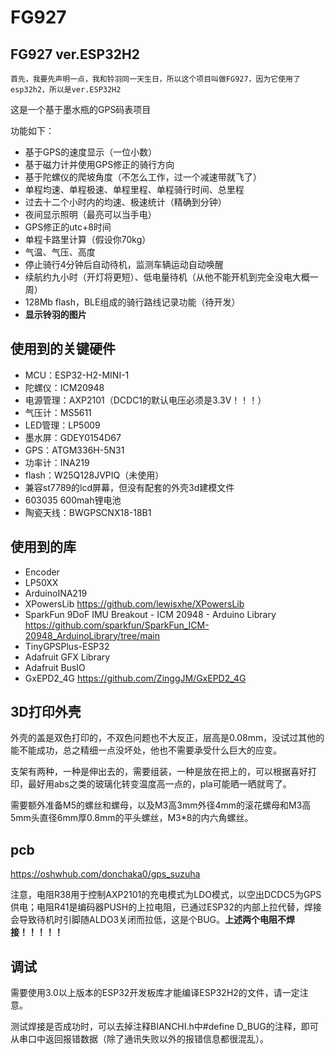 # FG927
## FG927 ver.ESP32H2
    首先，我要先声明一点，我和铃羽同一天生日，所以这个项目叫做FG927，因为它使用了esp32h2，所以是ver.ESP32H2
这是一个基于墨水瓶的GPS码表项目

功能如下：

- 基于GPS的速度显示（一位小数）
- 基于磁力计并使用GPS修正的骑行方向
- 基于陀螺仪的爬坡角度（不怎么工作，过一个减速带就飞了）
- 单程均速、单程极速、单程里程、单程骑行时间、总里程
- 过去十二个小时内的均速、极速统计（精确到分钟）
- 夜间显示照明（最亮可以当手电）
- GPS修正的utc+8时间
- 单程卡路里计算（假设你70kg）
- 气温、气压、高度
- 停止骑行4分钟后自动待机，监测车辆运动自动唤醒
- 续航约九小时（开灯将更短）、低电量待机（从他不能开机到完全没电大概一周）
- 128Mb flash，BLE组成的骑行路线记录功能（待开发）
- **显示铃羽的图片**

## 使用到的关键硬件

- MCU：ESP32-H2-MINI-1
- 陀螺仪：ICM20948
- 电源管理：AXP2101（DCDC1的默认电压必须是3.3V！！！）
- 气压计：MS5611
- LED管理：LP5009
- 墨水屏：GDEY0154D67
- GPS：ATGM336H-5N31
- 功率计：INA219
- flash：W25Q128JVPIQ（未使用）
- 兼容st7789的lcd屏幕，但没有配套的外壳3d建模文件
- 603035 600mah锂电池
- 陶瓷天线：BWGPSCNX18-18B1

## 使用到的库                                       
- Encoder                                                 
- LP50XX                                             
- ArduinoINA219                                         
- XPowersLib                                               https://github.com/lewisxhe/XPowersLib
- SparkFun 9DoF IMU Breakout - ICM 20948 - Arduino Library https://github.com/sparkfun/SparkFun_ICM-20948_ArduinoLibrary/tree/main
- TinyGPSPlus-ESP32                                       
- Adafruit GFX Library                                     
- Adafruit BusIO                                         
- GxEPD2_4G                                                https://github.com/ZinggJM/GxEPD2_4G

## 3D打印外壳
外壳的盖是双色打印的，不双色问题也不大反正，层高是0.08mm，没试过其他的能不能成功，总之精细一点没坏处，他也不需要承受什么巨大的应变。

支架有两种，一种是伸出去的，需要组装，一种是放在把上的，可以根据喜好打印，最好用abs之类的玻璃化转变温度高一点的，pla可能晒一晒就弯了。

需要额外准备M5的螺丝和螺母，以及M3高3mm外径4mm的滚花螺母和M3高5mm头直径6mm厚0.8mm的平头螺丝，M3*8的内六角螺丝。

## pcb

https://oshwhub.com/donchaka0/gps_suzuha

注意，电阻R38用于控制AXP2101的充电模式为LDO模式，以空出DCDC5为GPS供电；电阻R41是编码器PUSH的上拉电阻，已通过ESP32的内部上拉代替，焊接会导致待机时引脚随ALDO3关闭而拉低，这是个BUG。**上述两个电阻不焊接！！！！！**

## 调试

需要使用3.0以上版本的ESP32开发板库才能编译ESP32H2的文件，请一定注意。

测试焊接是否成功时，可以去掉注释BIANCHI.h中#define D_BUG的注释，即可从串口中返回报错数据（除了通讯失败以外的报错信息都很混乱）。